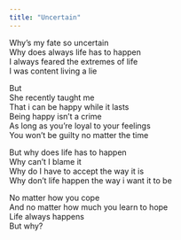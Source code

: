 ```yaml
---
title: "Uncertain"
---
```

Why’s my fate so uncertain  
Why does always life has to happen  
I always feared the extremes of life  
I was content living a lie

But  
She recently taught me  
That i can be happy while it lasts  
Being happy isn’t a crime  
As long as you’re loyal to your feelings  
You won’t be guilty no matter the time

But why does life has to happen  
Why can’t I blame it  
Why do I have to accept the way it is  
Why don’t life happen the way i want it to be

No matter how you cope  
And no matter how much you learn to hope  
Life always happens  
But why?